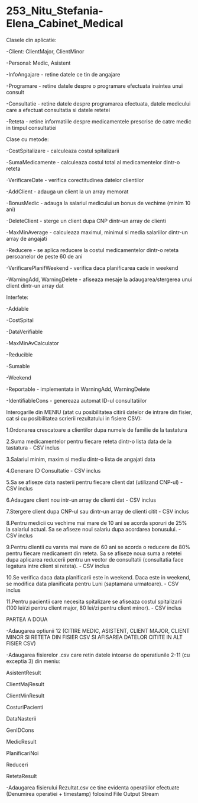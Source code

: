 # 253_Nitu_Stefania-Elena_Cabinet_Medical
Clasele din aplicatie:

-Client:
  ClientMajor,
  ClientMinor

-Personal:
   Medic,
   Asistent

-InfoAngajare - retine datele ce tin de angajare

-Programare - retine datele despre o programare efectuata inaintea unui consult

-Consultatie - retine datele despre programarea efectuata, datele medicului care a efectuat consultatia si datele retetei

-Reteta - retine informatiile despre medicamentele prescrise de catre medic in timpul consultatiei

Clase cu metode:

-CostSpitalizare - calculeaza costul spitalizarii

-SumaMedicamente - calculeaza costul total al medicamentelor dintr-o reteta

-VerificareDate - verifica corectitudinea datelor clientilor

-AddClient - adauga un client la un array memorat

-BonusMedic - adauga la salariul medicului un bonus de vechime (minim 10 ani)

-DeleteClient - sterge un client dupa CNP dintr-un array de clienti

-MaxMinAverage - calculeaza maximul, minimul si media salariilor dintr-un array de angajati

-Reducere - se aplica reducere la costul medicamentelor dintr-o reteta persoanelor de peste 60 de ani

-VerificarePlanifWeekend - verifica daca planificarea cade in weekend

-WarningAdd, WarningDelete - afiseaza mesaje la adaugarea/stergerea unui client dintr-un array dat

Interfete:

-Addable

-CostSpital

-DataVerifiable

-MaxMinAvCalculator

-Reducible

-Sumable

-Weekend

-Reportable - implementata in WarningAdd, WarningDelete

-IdentifiableCons - genereaza automat ID-ul consultatiilor


Interogarile din MENIU (atat cu posibilitatea citirii datelor de intrare din fisier, cat si cu posibilitatea scrierii rezultatului in fisiere CSV):

1.Ordonarea crescatoare a clientilor dupa numele de familie de la tastatura

2.Suma medicamentelor pentru fiecare reteta dintr-o lista data de la tastatura - CSV inclus

3.Salariul minim, maxim si mediu dintr-o lista de angajati data

4.Generare ID Consultatie - CSV inclus

5.Sa se afiseze data nasterii pentru fiecare client dat (utilizand CNP-ul) - CSV inclus

6.Adaugare client nou intr-un array de clienti dat - CSV inclus

7.Stergere client dupa CNP-ul sau dintr-un array de clienti citit - CSV inclus

8.Pentru medicii cu vechime mai mare de 10 ani se acorda sporuri de 25% la salariul actual. Sa se afiseze noul salariu dupa acordarea bonusului. - CSV inclus

9.Pentru clientii cu varsta mai mare de 60 ani se acorda o reducere de 80% pentru fiecare medicament din reteta. Sa se afiseze noua suma a retetei dupa aplicarea reducerii pentru un vector de consultatii (consultatia face legatura intre client si reteta). - CSV inclus

10.Se verifica daca data planificarii este in weekend. Daca este in weekend, se modifica data planificata pentru Luni (saptamana urmatoare). - CSV inclus

11.Pentru pacientii care necesita spitalizare se afiseaza costul spitalizarii (100 lei/zi pentru client major, 80 lei/zi pentru client minor). - CSV inclus



PARTEA A DOUA

-Adaugarea optiunii 12 (CITIRE MEDIC, ASISTENT, CLIENT MAJOR, CLIENT MINOR SI RETETA DIN FISIER CSV SI AFISAREA DATELOR CITITE IN ALT FISIER CSV)

-Adaugarea fisierelor .csv care retin datele intoarse de operatiunile 2-11 (cu exceptia 3) din meniu:

AsistentResult

ClientMajResult

ClientMinResult

CosturiPacienti

DataNasterii

GenIDCons

MedicResult

PlanificariNoi

Reduceri

RetetaResult


-Adaugarea fisierului Rezultat.csv ce tine evidenta operatiilor efectuate (Denumirea operatiei + timestamp) folosind File Output Stream
